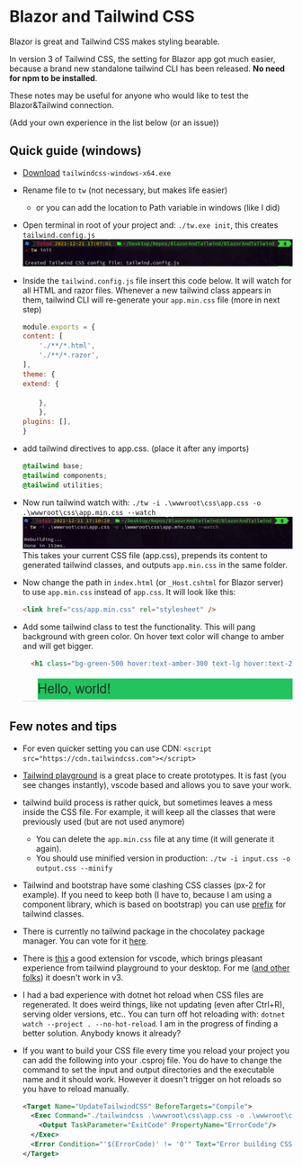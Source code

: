 # Blazor and Tailwind CSS

Blazor is great and Tailwind CSS makes styling bearable.

In version 3 of Tailwind CSS, the setting for Blazor app got much easier, because a brand new standalone tailwind CLI has been released. **No need for npm to be installed**.

These notes may be useful for anyone who would like to test the Blazor&Tailwind connection.

(Add your own experience in the list below (or an issue))

## Quick guide (windows)

- [Download](https://github.com/tailwindlabs/tailwindcss/releases) `tailwindcss-windows-x64.exe`
- Rename file to `tw` (not necessary, but makes life easier)
  - or you can add the location to Path variable in windows (like I did)
- Open terminal in root of your project and: `./tw.exe init`, this creates `tailwind.config.js`
![tailwind init](media/2021-12-21-17-11-37.png)
- Inside the `tailwind.config.js` file insert this code below. It will watch for all HTML and razor files. Whenever a new tailwind class appears in them, tailwind CLI will re-generate your `app.min.css` file (more in next step)

    ```js
    module.exports = {
    content: [
        './**/*.html',
        './**/*.razor',
    ],
    theme: {
    extend: {
        
        },
        },
    plugins: [],
    }
    ```

- add tailwind directives to app.css. (place it after any imports)

    ```css
    @tailwind base;
    @tailwind components;
    @tailwind utilities;
    ```

- Now run tailwind watch with:
`./tw -i .\wwwroot\css\app.css -o .\wwwroot\css\app.min.css --watch`
![tailwind watch](media/2021-12-21-17-13-32.png)
This takes your current CSS file (app.css), prepends its content to generated tailwind classes, and outputs `app.min.css` in the same folder.

- Now change the path in `index.html` (or `_Host.cshtml` for Blazor server) to use `app.min.css` instead of `app.css`. It will look like this:

    ```html
    <link href="css/app.min.css" rel="stylesheet" />
    ```

- Add some tailwind class to test the functionality. This will pang background with green color. On hover text color will change to amber and will get bigger.

  ``` html
    <h1 class="bg-green-500 hover:text-amber-300 text-lg hover:text-2xl">Hello, world!</h1>
  ```

    ![tailwind watch](media/res.gif)

## Few notes and tips

- For even quicker setting you can use CDN: `<script src="https://cdn.tailwindcss.com"></script>`
- [Tailwind playground]( https://play.tailwindcss.com/) is a great place to create prototypes. It is fast (you see changes instantly), vscode based and allows you to save your work.
- tailwind build process is rather quick, but sometimes leaves a mess inside the CSS file. For example, it will keep all the classes that were previously used (but are not used anymore)
  - You can delete the `app.min.css` file at any time (it will generate it again).
  - You should use minified version in production: `./tw -i input.css -o output.css --minify`
- Tailwind and bootstrap have some clashing CSS classes (px-2 for example). If you need to keep both (I have to, because I am using a component library, which is based on bootstrap) you can use [prefix](https://tailwindcss.com/docs/configuration#prefix) for tailwind classes.
- There is currently no tailwind package in the chocolatey package manager. You can vote for it [here](https://github.com/tailwindlabs/tailwindcss/discussions/6650).
- There is [this](https://github.com/tailwindlabs/tailwindcss-intellisense) a good extension for vscode, which brings pleasant experience from tailwind playground to your desktop. For me ([and other folks](https://github.com/tailwindlabs/tailwindcss-intellisense/issues/448)) it doesn't work in v3.
- I had a bad experience with dotnet hot reload when CSS files are regenerated. It does weird things, like not updating (even after Ctrl+R), serving older versions, etc.. You can turn off hot reloading with: `dotnet watch --project . --no-hot-reload`. I am in the progress of finding a better solution. Anybody knows it already?
- If you want to build your CSS file every time you reload your project you can add the following into your .csproj file. You do have to change the command to set the input and output directories and the executable name and it should work. However it doesn't trigger on hot reloads so you have to reload manually.

    ```xml
    <Target Name="UpdateTailwindCSS" BeforeTargets="Compile">
      <Exec Command="./tailwindcss .\wwwroot\css\app.css -o .\wwwroot\css\app.min.css" ContinueOnError="true">
        <Output TaskParameter="ExitCode" PropertyName="ErrorCode"/>
      </Exec>
      <Error Condition="'$(ErrorCode)' != '0'" Text="Error building CSS file"/>
    </Target>
    ```
